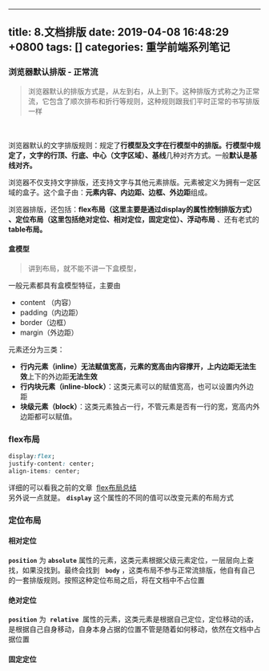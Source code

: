 
---
title: 8.文档排版
date: 2019-04-08 16:48:29 +0800
tags: []
categories: 重学前端系列笔记
---
<a name="9243ba6c"></a>
### 浏览器默认排版 - 正常流
> 浏览器默认的排版方式是，从左到右，从上到下。这种排版方式称之为正常流，它包含了顺次排布和折行等规则，这种规则跟我们平时正常的书写排版一样

<br /><br />浏览器默认的文字排版规则：规定了**行模型及文字在行模型中的排版。**行模型中规定了，文字的**行顶、行底、中心（文字区域）、基线**几种对齐方式。一般**默认是基线对齐。**

浏览器不仅支持文字排版，还支持文字与其他元素排版。元素被定义为拥有一定区域的盒子。这个盒子由：**元素内容、内边距、边框、外边距**组成。

浏览器排版，还包括：**flex布局（**这里主要是通过display的属性控制排版方式**） 、定位布局（**这里包括**绝对定位、相对定位，固定定位）、浮动布局** 、还有老式的**table布局。**

<a name="335b97c0"></a>
#### 盒模型
> 讲到布局，就不能不讲一下盒模型，

一般元素都具有盒模型特征，主要由
* content （内容）
* padding（内边距）
* border（边框）
* margin（外边距）

元素还分为三类：
* **行内元素（inline）**无法赋值宽高**，元素的宽高由内容撑开，**上内边距**无法生效**上下的外边距**无法生效**
* **行内块元素（inline-block）**：这类元素可以的赋值宽高，也可以设置内外边距
* **块级元素（block）**：这类元素独占一行，不管元素是否有一行的宽，宽高内外边距都可以赋值。

<a name="2e169b41"></a>
### flex布局

```css
display:flex;
justify-content: center;
align-items: center;
```

详细的可以看我之前的文章  [flex布局总结](https://wuxin.netlify.com/passages/%E6%80%BB%E7%BB%93%E4%B8%80%E4%B8%8Bflex%E5%B8%83%E5%B1%80%E4%BD%BF%E7%94%A8/)<br />另外说一点就是。 **`display`** 这个属性的不同的值可以改变元素的布局方式

<a name="4eb6b409"></a>
### 定位布局
<a name="d0285350"></a>
#### 相对定位
**`position`** 为 **`absolute`** 属性的元素，这类元素根据父级元素定位，一层层向上查找，如果没找到。最终会找到   **`body`** ，这类布局不参与正常流排版，他自有自己的一套排版规则。按照这种定位布局之后，将在文档中不占位置
<a name="ff40a9ca"></a>
#### 绝对定位
**`position`** 为  **`relative`**  属性的元素，这类元素是根据自己定位，定位移动的话，是根据自己自身移动，自身本身占据的位置不管是随着如何移动，依然在文档中占据位置
<a name="7d121dca"></a>
#### 固定定位
































